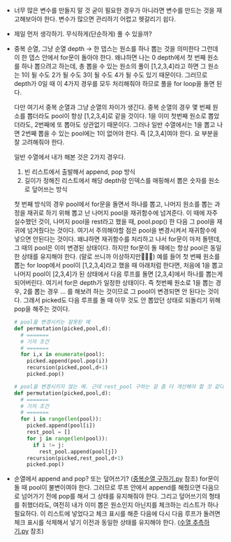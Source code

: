 - 너무 많은 변수를 만들지 말 것
  굳이 필요한 경우가 아니라면 변수를 만드는 것을 재고해보아야 한다.
  변수가 많으면 관리하기 어렵고 헷갈리기 쉽다.

- 제일 먼저 생각하기. 무식하게(단순하게) 풀 수 있을까?

- 중복 순열, 그냥 순열
  depth -> 한 뎁스는 원소를 하나 뽑는 것을 의미한다
  그런데 이 한 뎁스 안에서 for문이 돌아야 한다. 왜냐하면 나는 0 depth에서 첫 번째 원소를 하나 뽑으려고 하는데,
  총 뽑을 수 있는 원소의 풀이 [1,2,3,4]라고 하면 그 원소는 1이 될 수도 2가 될 수도 3이 될 수도 4가 될 수도 있기 때문이다.
  그러므로 depth가 0일 때 이 4가지 경우를 모두 처리해줘야 하므로 풀을 for loop을 돌면 된다.

  다만 여기서 중복 순열과 그냥 순열의 차이가 생긴다.
  중복 순열의 경우 몇 번째 원소를 뽑더라도 pool이 항상 [1,2,3,4]로 같을 것이다. 1을 이미 첫번째 원소로 뽑았더라도, 2번째에 또 뽑아도 상관없기 때문이다.
  그러나 일반 수열에서는 1을 뽑고 나면 2번째 뽑을 수 있는 pool에는 1이 없어야 한다. 즉 [2,3,4]여야 한다.
  요 부분을 잘 고려해줘야 한다.

  일반 수열에서 내가 해본 것은 2가지 경우다.

  1. 빈 리스트에서 출발해서 append, pop 방식
  2. 길이가 정해진 리스트에서 해당 depth랑 인덱스를 매핑해서 뽑은 숫자를 원소로 덮어쓰는 방식

  첫 번째 방식의 경우 pool에서 for문을 돌면서 하나를 뽑고, 나머지 원소를 뽑는 과정을 재귀로 하기 위해 뽑고 난 나머지 pool을 재귀함수에 넘겨준다. 이 때에 자주 실수했던 것이, 나머지 pool을 rest라고 했을 때, pool.pop() 한 다음 그 pool을 재귀에 넘겨줬다는 것이다. 여기서 주의해야할 점은 pool을 변경시켜서 재귀함수에 넣으면 안된다는 것이다. 왜냐하면 재귀함수를 처리하고 나서 for문이 마저 돌텐데, 그 때의 pool은 이미 변경된 상태이다. 하지만 for문이 돌 때에는 항상 pool은 동일한 상태를 유지해야 한다. (말로 쓰니까 이상하지만🙉🙉🙉)
  예를 들어 첫 번째 원소를 뽑는 for loop에서 pool이 [1,2,3,4]라고 했을 때 아래처럼 한다면, 처음에 1을 뽑고 나머지 pool이 [2,3,4]가 된 상태에서 다음 루프를 돌면 [2,3,4]에서 하나를 뽑는게 되어버린다. 여기서 for은 depth가 일정한 상태이다.
  즉 첫번째 원소로 1을 뽑는 경우, 2를 뽑는 경우 ... 를 해보려 하는 것이므로 그 pool이 변경되면 안 된다는 것이다.
  그래서 picked도 다음 루프를 돌 때 아무 것도 안 뽑았던 상태로 되돌리기 위해 pop을 해주는 것이다.

  ```python
  # pool을 변경시키는 잘못된 예
  def permutation(picked,pool,d):
    # =======
    # 기저 조건
    # =======
    for i,x in enumerate(pool):
      picked.append(pool.pop(i))
      recursion(picked,pool,d+1)
      picked.pop()
  ```

  ```python
  # pool을 변경시키지 않는 예. 근데 rest_pool 구하는 걸 좀 더 개선해야 할 것 같다.
  def permutation(picked,pool,d):
    # =======
    # 기저 조건
    # =======
    for i in range(len(pool)):
      picked.append(pool[i])
      rest_pool = []
      for j in range(len(pool)):
        if i != j:
          rest_pool.append(pool[j])
      recursion(picked,rest_pool,d+1)
      picked.pop()
  ```

- 순열에서 append and pop? 또는 덮어쓰기? ([중복순열 구하기.py](./완전탐색/중복순열%20구하기.py) 참조)
  for문이 돌 때 pool이 불변이여야 한다. 그러므로 루프 안에서 append를 해줬으면 다음으로 넘어가기 전에 pop를 해서 그 상태를 유지해줘야 한다.
  그리고 덮어쓰기의 형태를 취했더라도, 여전히 내가 이미 뽑은 원소인지 아닌지를 체크하는 리스트가 하나 필요하다.
  이 리스트에 넣었다고 체크 표시를 해준 다음에 다시 다음 루프가 돌려면 체크 표시를 삭제해서 넣기 이전과 동일한 상태를 유지해야 한다. ([수열 추측하기.py](./완전탐색/수열%20추측하기.py) 참조)
